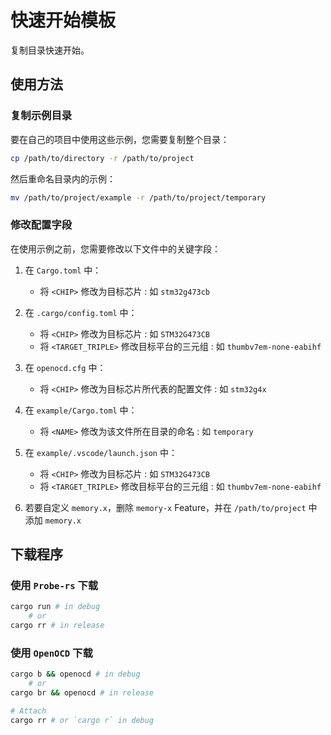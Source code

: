 # 快速开始模板

复制目录快速开始。

## 使用方法

### 复制示例目录

要在自己的项目中使用这些示例，您需要复制整个目录：

```bash
cp /path/to/directory -r /path/to/project
```

然后重命名目录内的示例：

```bash
mv /path/to/project/example -r /path/to/project/temporary
```

### 修改配置字段

在使用示例之前，您需要修改以下文件中的关键字段：

1. 在 `Cargo.toml` 中：
    - 将 `<CHIP>` 修改为目标芯片 : 如 `stm32g473cb`

2. 在 `.cargo/config.toml` 中：
    - 将 `<CHIP>` 修改为目标芯片 : 如 `STM32G473CB`
    - 将 `<TARGET_TRIPLE>` 修改目标平台的三元组 : 如 `thumbv7em-none-eabihf`

3. 在 `openocd.cfg` 中：
    - 将 `<CHIP>` 修改为目标芯片所代表的配置文件 : 如 `stm32g4x`

4. 在 `example/Cargo.toml` 中：
    - 将 `<NAME>` 修改为该文件所在目录的命名 : 如 `temporary`

5. 在 `example/.vscode/launch.json` 中：
    - 将 `<CHIP>` 修改为目标芯片 : 如 `STM32G473CB`
    - 将 `<TARGET_TRIPLE>` 修改目标平台的三元组 : 如 `thumbv7em-none-eabihf`

6. 若要自定义 `memory.x`，删除 `memory-x` Feature，并在 `/path/to/project` 中添加 `memory.x`

## 下载程序

### 使用 `Probe-rs` 下载

```bash
cargo run # in debug
    # or
cargo rr # in release
```

### 使用 `OpenOCD` 下载

```bash
cargo b && openocd # in debug
    # or
cargo br && openocd # in release

# Attach
cargo rr # or `cargo r` in debug
```
